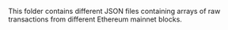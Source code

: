 This folder contains different JSON files containing arrays of raw transactions
from different Ethereum mainnet blocks.
